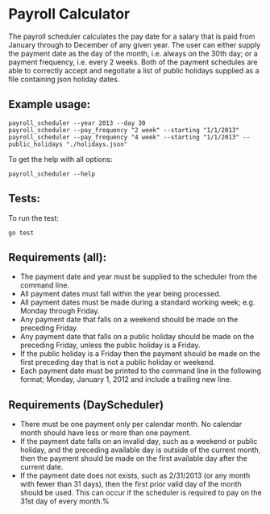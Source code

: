 # Payroll Calculator

The payroll scheduler calculates the pay date for a salary that is paid from January through to December of any given year. The user can either supply the payment date as the day of the month, i.e. always on the 30th day; or a payment frequency, i.e. every 2 weeks. Both of the payment schedules are able to correctly accept and negotiate a list of public holidays supplied as a file containing json holiday dates.

## Example usage:
```
payroll_scheduler --year 2013 --day 30
payroll_scheduler --pay_frequency "2 week" --starting "1/1/2013"
payroll_scheduler --pay_frequency "4 week" --starting "1/1/2013" --public_holidays "./holidays.json"
```

To get the help with all options:
```
payroll_scheduler --help
```


## Tests:

To run the test:
````
go test
````

## Requirements (all):
* The payment date and year must be supplied to the scheduler from the command line.
* All payment dates must fall within the year being processed.
* All payment dates must be made during a standard working week; e.g. Monday through Friday.
* Any payment date that falls on a weekend should be made on the preceding Friday.
* Any payment date that falls on a public holiday should be made on the preceding Friday, unless the public holiday is a Friday.
* If the public holiday is a Friday then the payment should be made on the first preceding day that is not a public holiday or weekend.
* Each payment date must be printed to the command line in the following format; Monday, January 1, 2012 and include a trailing new line.

## Requirements (DayScheduler)
* There must be one payment only per calendar month. No calendar month should have less or more than one payment.
* If the payment date falls on an invalid day, such as a weekend or public holiday, and the preceding available day is outside of the current month, then the payment should be made on the first available day after the current date.
* If the payment date does not exists, such as 2/31/2013 (or any month with fewer than 31 days), then the first prior valid day of the month should be used. This can occur if the scheduler is required to pay on the 31st day of every month.%
